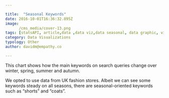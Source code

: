 ```yaml
---

title:  "Seasonal Keywords"
date: 2016-10-01T16:36:32.895Z
image:
      /cms_media/cover-13.png
tags: [statsAPI, article,data ,data viz,data seasonal, data graphic, visualization,infographics]  
category: Data Visualizations
typology: Other
author: davidm@empathy.co

---
```


<iyd-iframe src="/local-data-vis/2017-10-01-seasonal-keywords/" desktop-height="620px" tablet-height="" mobile-height="" framebimg-order="1"></iyd-iframe>

This chart shows how the main keywords on search queries change over winter, spring, summer and autumn. 

We opted to use data from UK fashion stores. Albeit we can see some keywords steady on all seasons, there are seasonal-oriented keywords such as “shorts” and “coats”.
